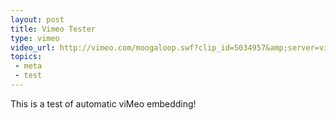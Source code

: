 ```yaml
---
layout: post
title: Vimeo Tester
type: vimeo
video_url: http://vimeo.com/moogaloop.swf?clip_id=5034957&amp;server=vimeo.com&amp;show_title=0&amp;show_byline=0&amp;show_portrait=0&amp;color=ff9933&amp;fullscreen=1
topics:
 - meta
 - test
---
```


This is a test of automatic viMeo embedding!